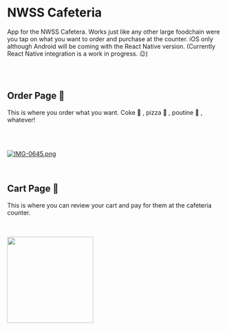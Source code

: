 # NWSS Cafeteria

App for the NWSS Cafetera. Works just like any other large foodchain were you tap on what you want to order and purchase at the counter. 
iOS only although Android will be coming with the React Native version. (Currently React Native integration is a work in progress. 😉)

<br/>
<br/>

## Order Page 📄 
This is where you order what you want. Coke 🥤 , pizza 🍕 , poutine 🍲 , whatever!

<br/>
<br/>

[![IMG-0645.png](https://i.postimg.cc/43chcZCc/IMG-0645.png)](https://postimg.cc/4KJdCDx4)

<br/>

## Cart Page 🛒 
This is where you can review your cart and pay for them at the cafeteria counter.

<br/>
<br/>

<img src="https://cdn.discordapp.com/attachments/680616666132119552/1029126519383130223/IMG_0524.png" width="200"/>
